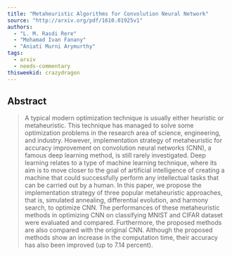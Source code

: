 ```yaml
---
title: "Metaheuristic Algorithms for Convolution Neural Network"
source: "http://arxiv.org/pdf/1610.01925v1"
authors:
  - "L. M. Rasdi Rere"
  - "Mohamad Ivan Fanany"
  - "Aniati Murni Arymurthy"
tags:
  - arxiv
  - needs-commentary
thisweekid: crazydragon
---
```

## Abstract
>   A typical modern optimization technique is usually either heuristic or
> metaheuristic. This technique has managed to solve some optimization problems
> in the research area of science, engineering, and industry. However,
> implementation strategy of metaheuristic for accuracy improvement on
> convolution neural networks (CNN), a famous deep learning method, is still
> rarely investigated. Deep learning relates to a type of machine learning
> technique, where its aim is to move closer to the goal of artificial
> intelligence of creating a machine that could successfully perform any
> intellectual tasks that can be carried out by a human. In this paper, we
> propose the implementation strategy of three popular metaheuristic approaches,
> that is, simulated annealing, differential evolution, and harmony search, to
> optimize CNN. The performances of these metaheuristic methods in optimizing CNN
> on classifying MNIST and CIFAR dataset were evaluated and compared.
> Furthermore, the proposed methods are also compared with the original CNN.
> Although the proposed methods show an increase in the computation time, their
> accuracy has also been improved (up to 7.14 percent).
> 